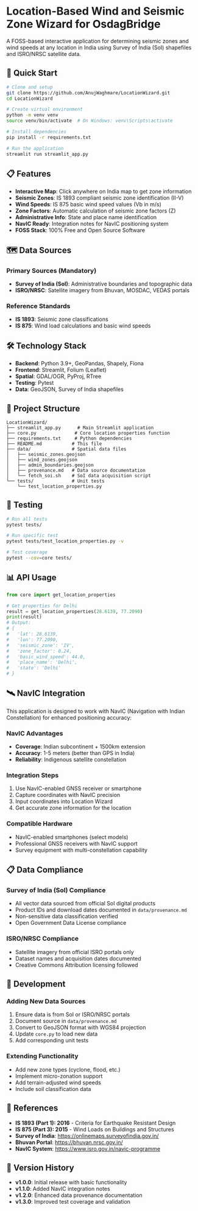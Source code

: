 # Location-Based Wind and Seismic Zone Wizard for OsdagBridge

A FOSS-based interactive application for determining seismic zones and wind speeds at any location in India using Survey of India (SoI) shapefiles and ISRO/NRSC satellite data.

## 🚀 Quick Start

```bash
# Clone and setup
git clone https://github.com/AnujWaghmare/LocationWizard.git
cd LocationWizard

# Create virtual environment
python -m venv venv
source venv/bin/activate  # On Windows: venv\Scripts\activate

# Install dependencies
pip install -r requirements.txt

# Run the application
streamlit run streamlit_app.py
```

## 📋 Features

- **Interactive Map**: Click anywhere on India map to get zone information
- **Seismic Zones**: IS 1893 compliant seismic zone identification (II-V)
- **Wind Speeds**: IS 875 basic wind speed values (Vb in m/s)
- **Zone Factors**: Automatic calculation of seismic zone factors (Z)
- **Administrative Info**: State and place name identification
- **NavIC Ready**: Integration notes for NavIC positioning system
- **FOSS Stack**: 100% Free and Open Source Software

## 🗺️ Data Sources

### Primary Sources (Mandatory)
- **Survey of India (SoI)**: Administrative boundaries and topographic data
- **ISRO/NRSC**: Satellite imagery from Bhuvan, MOSDAC, VEDAS portals

### Reference Standards
- **IS 1893**: Seismic zone classifications
- **IS 875**: Wind load calculations and basic wind speeds

## 🛠️ Technology Stack

- **Backend**: Python 3.9+, GeoPandas, Shapely, Fiona
- **Frontend**: Streamlit, Folium (Leaflet)
- **Spatial**: GDAL/OGR, PyProj, RTree
- **Testing**: Pytest
- **Data**: GeoJSON, Survey of India shapefiles

## 📁 Project Structure

```
LocationWizard/
├── streamlit_app.py      # Main Streamlit application
├── core.py              # Core location properties function
├── requirements.txt     # Python dependencies
├── README.md           # This file
├── data/               # Spatial data files
│   ├── seismic_zones.geojson
│   ├── wind_zones.geojson
│   ├── admin_boundaries.geojson
│   ├── provenance.md   # Data source documentation
│   └── fetch_soi.sh    # SoI data acquisition script
└── tests/              # Unit tests
    └── test_location_properties.py
```

## 🧪 Testing

```bash
# Run all tests
pytest tests/

# Run specific test
pytest tests/test_location_properties.py -v

# Test coverage
pytest --cov=core tests/
```

## 📊 API Usage

```python
from core import get_location_properties

# Get properties for Delhi
result = get_location_properties(28.6139, 77.2090)
print(result)
# Output:
# {
#   'lat': 28.6139,
#   'lon': 77.2090,
#   'seismic_zone': 'IV',
#   'zone_factor': 0.24,
#   'basic_wind_speed': 44.0,
#   'place_name': 'Delhi',
#   'state': 'Delhi'
# }
```

## 🛰️ NavIC Integration

This application is designed to work with NavIC (Navigation with Indian Constellation) for enhanced positioning accuracy:

### NavIC Advantages
- **Coverage**: Indian subcontinent + 1500km extension
- **Accuracy**: 1-5 meters (better than GPS in India)
- **Reliability**: Indigenous satellite constellation

### Integration Steps
1. Use NavIC-enabled GNSS receiver or smartphone
2. Capture coordinates with NavIC precision
3. Input coordinates into Location Wizard
4. Get accurate zone information for the location

### Compatible Hardware
- NavIC-enabled smartphones (select models)
- Professional GNSS receivers with NavIC support
- Survey equipment with multi-constellation capability

## 📋 Data Compliance

### Survey of India (SoI) Compliance
- All vector data sourced from official SoI digital products
- Product IDs and download dates documented in `data/provenance.md`
- Non-sensitive data classification verified
- Open Government Data License compliance

### ISRO/NRSC Compliance
- Satellite imagery from official ISRO portals only
- Dataset names and acquisition dates documented
- Creative Commons Attribution licensing followed

## 🔧 Development

### Adding New Data Sources
1. Ensure data is from SoI or ISRO/NRSC portals
2. Document source in `data/provenance.md`
3. Convert to GeoJSON format with WGS84 projection
4. Update `core.py` to load new data
5. Add corresponding unit tests

### Extending Functionality
- Add new zone types (cyclone, flood, etc.)
- Implement micro-zonation support
- Add terrain-adjusted wind speeds
- Include soil classification data

## 📖 References

- **IS 1893 (Part 1): 2016** - Criteria for Earthquake Resistant Design
- **IS 875 (Part 3): 2015** - Wind Loads on Buildings and Structures
- **Survey of India**: https://onlinemaps.surveyofindia.gov.in/
- **Bhuvan Portal**: https://bhuvan.nrsc.gov.in/
- **NavIC System**: https://www.isro.gov.in/navic-programme


## 🔄 Version History

- **v1.0.0**: Initial release with basic functionality
- **v1.1.0**: Added NavIC integration notes
- **v1.2.0**: Enhanced data provenance documentation
- **v1.3.0**: Improved test coverage and validation
